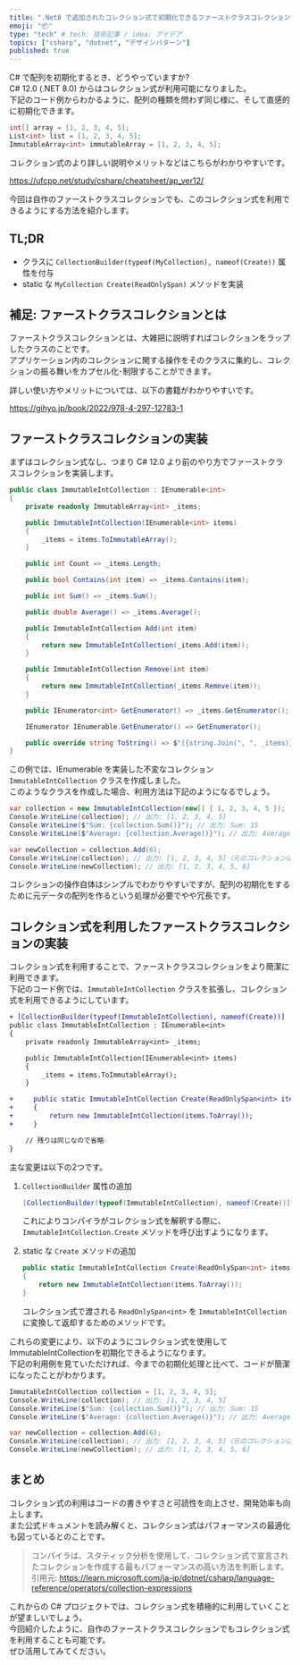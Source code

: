 ```yaml
---
title: ".Net8 で追加されたコレクション式で初期化できるファーストクラスコレクションを実装する"
emoji: "📦"
type: "tech" # tech: 技術記事 / idea: アイデア
topics: ["csharp", "dotnet", "デザインパターン"]
published: true
---
```


C# で配列を初期化するとき、どうやっていますか?  
C# 12.0 (.NET 8.0) からはコレクション式が利用可能になりました。  
下記のコード例からわかるように、配列の種類を問わず同じ様に、そして直感的に初期化できます。

```csharp
int[] array = [1, 2, 3, 4, 5];
List<int> list = [1, 2, 3, 4, 5];
ImmutableArray<int> immutableArray = [1, 2, 3, 4, 5];
```

コレクション式のより詳しい説明やメリットなどはこちらがわかりやすいです。

https://ufcpp.net/study/csharp/cheatsheet/ap_ver12/

今回は自作のファーストクラスコレクションでも、このコレクション式を利用できるようにする方法を紹介します。  

## TL;DR

- クラスに `CollectionBuilder(typeof(MyCollection), nameof(Create))` 属性を付与
- static な `MyCollection Create(ReadOnlySpan)` メソッドを実装

## 補足: ファーストクラスコレクションとは

ファーストクラスコレクションとは、大雑把に説明すればコレクションをラップしたクラスのことです。  
アプリケーション内のコレクションに関する操作をそのクラスに集約し、コレクションの振る舞いをカプセル化･制限することができます。

詳しい使い方やメリットについては、以下の書籍がわかりやすいです。

https://gihyo.jp/book/2022/978-4-297-12783-1

## ファーストクラスコレクションの実装

まずはコレクション式なし、つまり C# 12.0 より前のやり方でファーストクラスコレクションを実装します。

```csharp
public class ImmutableIntCollection : IEnumerable<int>
{
    private readonly ImmutableArray<int> _items;

    public ImmutableIntCollection(IEnumerable<int> items)
    {
        _items = items.ToImmutableArray();
    }

    public int Count => _items.Length;

    public bool Contains(int item) => _items.Contains(item);

    public int Sum() => _items.Sum();

    public double Average() => _items.Average();

    public ImmutableIntCollection Add(int item)
    {
        return new ImmutableIntCollection(_items.Add(item));
    }

    public ImmutableIntCollection Remove(int item)
    {
        return new ImmutableIntCollection(_items.Remove(item));
    }

    public IEnumerator<int> GetEnumerator() => _items.GetEnumerator();

    IEnumerator IEnumerable.GetEnumerator() => GetEnumerator();

    public override string ToString() => $"[{string.Join(", ", _items)}]";
}
```

この例では、IEnumerable<int> を実装した不変なコレクション `ImmutableIntCollection` クラスを作成しました。  
このようなクラスを作成した場合、利用方法は下記のようになるでしょう。

```csharp
var collection = new ImmutableIntCollection(new[] { 1, 2, 3, 4, 5 });
Console.WriteLine(collection); // 出力: [1, 2, 3, 4, 5]
Console.WriteLine($"Sum: {collection.Sum()}"); // 出力: Sum: 15
Console.WriteLine($"Average: {collection.Average()}"); // 出力: Average: 3

var newCollection = collection.Add(6);
Console.WriteLine(collection); // 出力: [1, 2, 3, 4, 5]（元のコレクションは変更されない）
Console.WriteLine(newCollection); // 出力: [1, 2, 3, 4, 5, 6]
```

コレクションの操作自体はシンプルでわかりやすいですが、配列の初期化をするために元データの配列を作るという処理が必要でやや冗長です。

## コレクション式を利用したファーストクラスコレクションの実装

コレクション式を利用することで、ファーストクラスコレクションをより簡潔に利用できます。  
下記のコード例では、`ImmutableIntCollection` クラスを拡張し、コレクション式を利用できるようにしています。

```diff csharp
+ [CollectionBuilder(typeof(ImmutableIntCollection), nameof(Create))]
public class ImmutableIntCollection : IEnumerable<int>
{
    private readonly ImmutableArray<int> _items;

    public ImmutableIntCollection(IEnumerable<int> items)
    {
        _items = items.ToImmutableArray();
    }

+     public static ImmutableIntCollection Create(ReadOnlySpan<int> items)
+     {
+         return new ImmutableIntCollection(items.ToArray());
+     }

    // 残りは同じなので省略
}
```

主な変更は以下の2つです。

1. `CollectionBuilder` 属性の追加

    ```csharp
    [CollectionBuilder(typeof(ImmutableIntCollection), nameof(Create))]
    ```

    これによりコンパイラがコレクション式を解釈する際に、`ImmutableIntCollection.Create` メソッドを呼び出すようになります。

2. static な `Create` メソッドの追加

    ```csharp
    public static ImmutableIntCollection Create(ReadOnlySpan<int> items)
    {
        return new ImmutableIntCollection(items.ToArray());
    }
    ```

    コレクション式で渡される `ReadOnlySpan<int>` を `ImmutableIntCollection` に変換して返却するためのメソッドです。

これらの変更により、以下のようにコレクション式を使用してImmutableIntCollectionを初期化できるようになります。  
下記の利用例を見ていただければ、今までの初期化処理と比べて、コードが簡潔になったことがわかります。

```csharp
ImmutableIntCollection collection = [1, 2, 3, 4, 5];
Console.WriteLine(collection); // 出力: [1, 2, 3, 4, 5]
Console.WriteLine($"Sum: {collection.Sum()}"); // 出力: Sum: 15
Console.WriteLine($"Average: {collection.Average()}"); // 出力: Average: 3

var newCollection = collection.Add(6);
Console.WriteLine(collection); // 出力: [1, 2, 3, 4, 5]（元のコレクションは変更されない）
Console.WriteLine(newCollection); // 出力: [1, 2, 3, 4, 5, 6]
```

## まとめ

コレクション式の利用はコードの書きやすさと可読性を向上させ、開発効率も向上します。  
また公式ドキュメントを読み解くと、コレクション式はパフォーマンスの最適化も図っているとのことです。

> コンパイラは、スタティック分析を使用して、コレクション式で宣言されたコレクションを作成する最もパフォーマンスの高い方法を判断します。
> 引用元: https://learn.microsoft.com/ja-jp/dotnet/csharp/language-reference/operators/collection-expressions

これからの C# プロジェクトでは、コレクション式を積極的に利用していくことが望ましいでしょう。  
今回紹介したように、自作のファーストクラスコレクションでもコレクション式を利用することも可能です。  
ぜひ活用してみてください。
